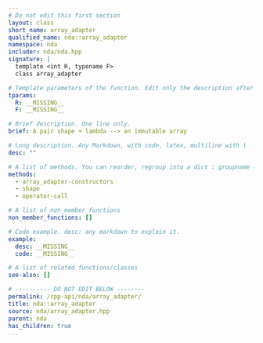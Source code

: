 ```yaml
---
# Do not edit this first section
layout: class
short_name: array_adapter
qualified_name: nda::array_adapter
namespace: nda
includer: nda/nda.hpp
signature: |
  template <int R, typename F>
  class array_adapter

# Template parameters of the function. Edit only the description after the :
tparams:
  R: __MISSING__
  F: __MISSING__

# Brief description. One line only.
brief: A pair shape + lambda --> an immutable array

# Long description. Any Markdown, with code, latex, multiline with |
desc: ""

# A list of methods. You can reorder, regroup into a dict : groupname -> list
methods:
  - array_adapter-constructors
  - shape
  - operator-call

# A list of non_member_functions
non_member_functions: []

# Code example. desc: any markdown to explain it.
example:
  desc: __MISSING__
  code: __MISSING__

# A list of related functions/classes
see-also: []

# ---------- DO NOT EDIT BELOW --------
permalink: /cpp-api/nda/array_adapter/
title: nda::array_adapter
source: nda/array_adapter.hpp
parent: nda
has_children: true
...
```


